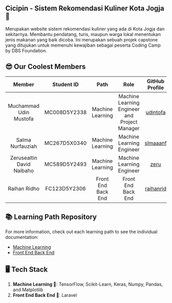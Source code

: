 ## Cicipin - Sistem Rekomendasi Kuliner Kota Jogja 👋

Merupakan website sistem rekomendasi kuliner yang ada di Kota Jogja dan sekitarnya. Membantu pendatang, turis, maupun warga lokal menentukan jenis makanan yang baik dicoba. Ini merupakan sebuah projek capstone yang ditujukan untuk memenuhi kewajiban sebagai peserta Coding Camp by DBS Foundation.


## 😎 Our Coolest Members
|            Member           | Student ID |        Path        |                    Role                    |                                                       GitHub Profile                                                      |
| :-------------------------: | :--------: | :----------------: | :----------------------------------------: | :-----------------------------------------------------------------------------------------------------------------: |
| Muchammad Udin Mustofa | MC008D5Y2338 | Machine Learning | Machine Learning Engineer and Project Manager | [udintofa](https://github.com/udintofa) |
| Salma Nurfauziah | MC267D5X0340 | Machine Learning | Machine Learning Engineer | [slmaaanf](https://github.com/slmaaanf) | |
| Zerusealtin David Naibaho | MC589D5Y2493 | Machine Learning | Machine Learning Engineer | [zeru](https://github.com/udintofa) |
| Raihan Ridho | FC123D5Y2306 | Front End Back End | Front End Back End | [raihanrid](https://github.com/raihanrid) |

## 📚 Learning Path Repository
For more information, check out each learning path to see the individual documentation:
- [Machine Learning](https://github.com/cicipin/machine-learning)
- [Front End Back End](https://github.com/cicipin/febe)

## 🖥️ Tech Stack
1. **Machine Learning 🧠**: TensorFlow, Scikit-Learn, Keras, Numpy, Pandas, and Matplotlib
2. **Front End Back End 📱**: Laravel

